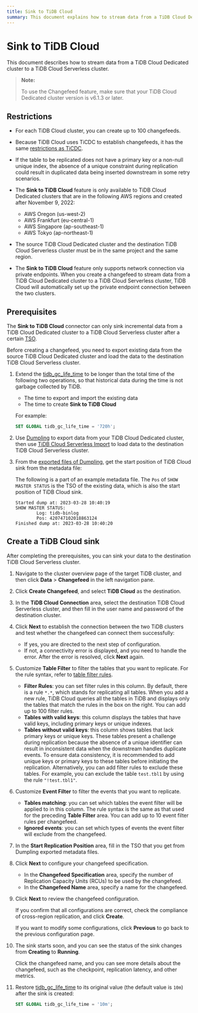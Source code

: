 ```yaml
---
title: Sink to TiDB Cloud
summary: This document explains how to stream data from a TiDB Cloud Dedicated cluster to a TiDB Cloud Serverless cluster. There are restrictions on the number of changefeeds and regions available for the feature. Prerequisites include extending tidb_gc_life_time, backing up data, and obtaining the start position of TiDB Cloud sink. To create a TiDB Cloud sink, navigate to the cluster overview page, establish the connection, customize table and event filters, fill in the start replication position, specify the changefeed specification, review the configuration, and create the sink. Finally, restore tidb_gc_life_time to its original value.
---
```


# Sink to TiDB Cloud

This document describes how to stream data from a TiDB Cloud Dedicated cluster to a TiDB Cloud Serverless cluster.

> **Note:**
>
> To use the Changefeed feature, make sure that your TiDB Cloud Dedicated cluster version is v6.1.3 or later.

## Restrictions

- For each TiDB Cloud cluster, you can create up to 100 changefeeds.
- Because TiDB Cloud uses TiCDC to establish changefeeds, it has the same [restrictions as TiCDC](https://docs.pingcap.com/tidb/stable/ticdc-overview#unsupported-scenarios).
- If the table to be replicated does not have a primary key or a non-null unique index, the absence of a unique constraint during replication could result in duplicated data being inserted downstream in some retry scenarios.
- The **Sink to TiDB Cloud** feature is only available to TiDB Cloud Dedicated clusters that are in the following AWS regions and created after November 9, 2022:

    - AWS Oregon (us-west-2)
    - AWS Frankfurt (eu-central-1)
    - AWS Singapore (ap-southeast-1)
    - AWS Tokyo (ap-northeast-1)

- The source TiDB Cloud Dedicated cluster and the destination TiDB Cloud Serverless cluster must be in the same project and the same region.
- The **Sink to TiDB Cloud** feature only supports network connection via private endpoints. When you create a changefeed to stream data from a TiDB Cloud Dedicated cluster to a TiDB Cloud Serverless cluster, TiDB Cloud will automatically set up the private endpoint connection between the two clusters.

## Prerequisites

The **Sink to TiDB Cloud** connector can only sink incremental data from a TiDB Cloud Dedicated cluster to a TiDB Cloud Serverless cluster after a certain [TSO](https://docs.pingcap.com/tidb/stable/glossary#tso).

Before creating a changefeed, you need to export existing data from the source TiDB Cloud Dedicated cluster and load the data to the destination TiDB Cloud Serverless cluster.

1. Extend the [tidb_gc_life_time](https://docs.pingcap.com/tidb/stable/system-variables#tidb_gc_life_time-new-in-v50) to be longer than the total time of the following two operations, so that historical data during the time is not garbage collected by TiDB.

    - The time to export and import the existing data
    - The time to create **Sink to TiDB Cloud**

    For example:

    ```sql
    SET GLOBAL tidb_gc_life_time = '720h';
    ```

2. Use [Dumpling](https://docs.pingcap.com/tidb/stable/dumpling-overview) to export data from your TiDB Cloud Dedicated cluster, then use [TiDB Cloud Serverless Import](/tidb-cloud/import-csv-files-serverless.md) to load data to the destination TiDB Cloud Serverless cluster.

3. From the [exported files of Dumpling](https://docs.pingcap.com/tidb/stable/dumpling-overview#format-of-exported-files), get the start position of TiDB Cloud sink from the metadata file:

    The following is a part of an example metadata file. The `Pos` of `SHOW MASTER STATUS` is the TSO of the existing data, which is also the start position of TiDB Cloud sink.

    ```
    Started dump at: 2023-03-28 10:40:19
    SHOW MASTER STATUS:
            Log: tidb-binlog
            Pos: 420747102018863124
    Finished dump at: 2023-03-28 10:40:20
    ```

## Create a TiDB Cloud sink

After completing the prerequisites, you can sink your data to the destination TiDB Cloud Serverless cluster.

1. Navigate to the cluster overview page of the target TiDB cluster, and then click **Data** > **Changefeed** in the left navigation pane.

2. Click **Create Changefeed**, and select **TiDB Cloud** as the destination.

3. In the **TiDB Cloud Connection** area, select the destination TiDB Cloud Serverless cluster, and then fill in the user name and password of the destination cluster.

4. Click **Next** to establish the connection between the two TiDB clusters and test whether the changefeed can connect them successfully:

    - If yes, you are directed to the next step of configuration.
    - If not, a connectivity error is displayed, and you need to handle the error. After the error is resolved, click **Next** again.

5. Customize **Table Filter** to filter the tables that you want to replicate. For the rule syntax, refer to [table filter rules](/table-filter.md).

    - **Filter Rules**: you can set filter rules in this column. By default, there is a rule `*.*`, which stands for replicating all tables. When you add a new rule, TiDB Cloud queries all the tables in TiDB and displays only the tables that match the rules in the box on the right. You can add up to 100 filter rules.
    - **Tables with valid keys**: this column displays the tables that have valid keys, including primary keys or unique indexes.
    - **Tables without valid keys**: this column shows tables that lack primary keys or unique keys. These tables present a challenge during replication because the absence of a unique identifier can result in inconsistent data when the downstream handles duplicate events. To ensure data consistency, it is recommended to add unique keys or primary keys to these tables before initiating the replication. Alternatively, you can add filter rules to exclude these tables. For example, you can exclude the table `test.tbl1` by using the rule `"!test.tbl1"`.

6. Customize **Event Filter** to filter the events that you want to replicate.

    - **Tables matching**: you can set which tables the event filter will be applied to in this column. The rule syntax is the same as that used for the preceding **Table Filter** area. You can add up to 10 event filter rules per changefeed.
    - **Ignored events**: you can set which types of events the event filter will exclude from the changefeed.

7. In the **Start Replication Position** area, fill in the TSO that you get from Dumpling exported metadata files.

8. Click **Next** to configure your changefeed specification.

    - In the **Changefeed Specification** area, specify the number of Replication Capacity Units (RCUs) to be used by the changefeed.
    - In the **Changefeed Name** area, specify a name for the changefeed.

9. Click **Next** to review the changefeed configuration.

    If you confirm that all configurations are correct, check the compliance of cross-region replication, and click **Create**.

    If you want to modify some configurations, click **Previous** to go back to the previous configuration page.

10. The sink starts soon, and you can see the status of the sink changes from **Creating** to **Running**.

    Click the changefeed name, and you can see more details about the changefeed, such as the checkpoint, replication latency, and other metrics.

11. Restore [tidb_gc_life_time](https://docs.pingcap.com/tidb/stable/system-variables#tidb_gc_life_time-new-in-v50) to its original value (the default value is `10m`) after the sink is created:

    ```sql
    SET GLOBAL tidb_gc_life_time = '10m';
    ```
